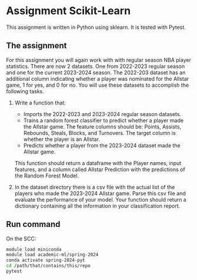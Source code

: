 # Assignment Scikit-Learn

This assignment is written in Python using sklearn. It is tested with Pytest.

## The assignment

For this assignment you will again work with with regular season NBA player
statistics. There are now 2 datasets. One from 2022-2023 regular season and one
for the current 2023-2024 season. The 2022-203 dataset has an additional column
indicating whether a player was nominated for the Allstar game, 1 for yes, and 0
for no. You will use these datasets to accomplish the following tasks.

1. Write a function that:
    - Imports the 2022-2023 and 2023-2024 regular season datasets.
    - Trains a random forest classifier to predict whether a player made the
    Allstar game. The feature columns should be: Points, Assists, Rebounds,
    Steals, Blocks, and Turnovers. The target column is whether the player is an
    Allstar.
    - Predicts whether a player from the 2023-2024 dataset made the Allstar game.

    This function should return a dataframe with the Player names, input
    features, and a column called Allstar Prediction with the predictions of the
    Random Forest Model.
2. In the dataset directory there is a csv file with the actual list of the
    players who made the 2023-2024 Allstar game. Parse this csv file and 
    evaluate the performance of your model. Your function should
    return a dictionary containing all the information in your classification
    report.

## Run command

On the SCC:

```bash
module load miniconda
module load academic-ml/spring-2024
conda activate spring-2024-pyt
cd /path/that/contains/this/repo
pytest
```
